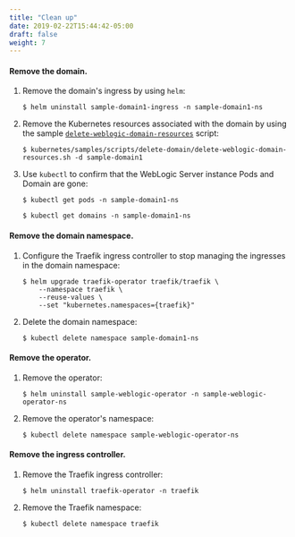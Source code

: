 ```yaml
---
title: "Clean up"
date: 2019-02-22T15:44:42-05:00
draft: false
weight: 7
---
```



#### Remove the domain.

1.	Remove the domain's ingress by using `helm`:

    ```shell
    $ helm uninstall sample-domain1-ingress -n sample-domain1-ns
    ```

1.	Remove the Kubernetes resources associated with the domain by using the sample [`delete-weblogic-domain-resources`](http://github.com/oracle/weblogic-kubernetes-operator/blob/main/kubernetes/samples/scripts/delete-domain/delete-weblogic-domain-resources.sh) script:

    ```shell
    $ kubernetes/samples/scripts/delete-domain/delete-weblogic-domain-resources.sh -d sample-domain1
    ```

1.	Use `kubectl` to confirm that the WebLogic Server instance Pods and Domain are gone:

    ```shell
    $ kubectl get pods -n sample-domain1-ns
    ```
    ```shell
    $ kubectl get domains -n sample-domain1-ns
    ```

#### Remove the domain namespace.
1.	Configure the Traefik ingress controller to stop managing the ingresses in the domain namespace:

    ```shell
    $ helm upgrade traefik-operator traefik/traefik \
        --namespace traefik \
        --reuse-values \
        --set "kubernetes.namespaces={traefik}" 
    ```

1.	Delete the domain namespace:

    ```shell
    $ kubectl delete namespace sample-domain1-ns
    ```


#### Remove the operator.

1.	Remove the operator:

    ```shell
    $ helm uninstall sample-weblogic-operator -n sample-weblogic-operator-ns
    ```

1.	Remove the operator's namespace:

    ```shell
    $ kubectl delete namespace sample-weblogic-operator-ns
    ```

#### Remove the ingress controller.

1.	Remove the Traefik ingress controller:

    ```shell
    $ helm uninstall traefik-operator -n traefik
    ```

1.	Remove the Traefik namespace:

    ```shell
    $ kubectl delete namespace traefik
    ```
